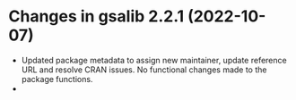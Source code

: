 # Changes in gsalib 2.2.1 (2022-10-07)
 - Updated package metadata to assign new maintainer, update reference URL and resolve CRAN issues. No functional changes made to the package functions. 
 - 
